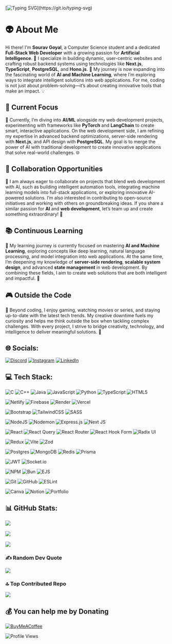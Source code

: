[![Typing SVG](https://readme-typing-svg.demolab.com?font=Fira+Code&size=18&pause=1000&center=true&vCenter=true&width=515&lines=Breathing+life+into+pixels+with+code.;Where+innovation+meets+implementation.;Coding+the+future%2C+one+line+at+a+time.;Architecting+solutions+for+tomorrow%2C+today.)](https://git.io/typing-svg)

# 👽 About Me  
Hi there! I'm **Sourav Goyal**, a Computer Science student and a dedicated **Full-Stack Web Developer** with a growing passion for **Artificial Intelligence**. 🚀 I specialize in building dynamic, user-centric websites and crafting robust backend systems using technologies like **Next.js**, **TypeScript**, **PostgreSQL**, and **Hono.js**. 🌟 My journey is now expanding into the fascinating world of **AI and Machine Learning**, where I’m exploring ways to integrate intelligent solutions into web applications. For me, coding is not just about problem-solving—it’s about creating innovative tools that make an impact. 💡  

## 🚀 Current Focus  
🎯 Currently, I’m diving into **AI/ML** alongside my web development projects, experimenting with frameworks like **PyTorch** and **LangChain** to create smart, interactive applications. On the web development side, I am refining my expertise in advanced backend optimizations, server-side rendering with **Next.js**, and API design with **PostgreSQL**. My goal is to merge the power of AI with traditional development to create innovative applications that solve real-world challenges. 🌐  

## 🤝 Collaboration Opportunities  
💬 I am always eager to collaborate on projects that blend web development with AI, such as building intelligent automation tools, integrating machine learning models into full-stack applications, or exploring innovative AI-powered solutions. I’m also interested in contributing to open-source initiatives and working with others on groundbreaking ideas. If you share a similar passion for **AI** and **web development**, let’s team up and create something extraordinary! 🚀  

## 📚 Continuous Learning  
📖 My learning journey is currently focused on mastering **AI and Machine Learning**, exploring concepts like deep learning, natural language processing, and model integration into web applications. At the same time, I’m deepening my knowledge of **server-side rendering**, **scalable system design**, and advanced **state management** in web development. By combining these fields, I aim to create web solutions that are both intelligent and impactful. 🌟  

## 🎮 Outside the Code  
🎲 Beyond coding, I enjoy gaming, watching movies or series, and staying up-to-date with the latest tech trends. My creative downtime fuels my curiosity and helps me think outside the box when tackling complex challenges. With every project, I strive to bridge creativity, technology, and intelligence to deliver meaningful solutions. 🌈  

## 🌐 Socials:
[![Discord](https://img.shields.io/badge/Discord-%237289DA.svg?logo=discord&logoColor=white)](https://discord.gg/sourav_g_88375) [![Instagram](https://img.shields.io/badge/Instagram-%23E4405F.svg?logo=Instagram&logoColor=white)](https://instagram.com/goyalsourav8893) [![LinkedIn](https://img.shields.io/badge/LinkedIn-%230077B5.svg?logo=linkedin&logoColor=white)](https://linkedin.com/in/www.linkedin.com/in/sourav-goyal-0555a51b4) 

## 💻 Tech Stack:
![C](https://img.shields.io/badge/c-%2300599C.svg?style=for-the-badge&logo=c&logoColor=white) 
![C++](https://img.shields.io/badge/c++-%2300599C.svg?style=for-the-badge&logo=c%2B%2B&logoColor=white) 
![Java](https://img.shields.io/badge/java-%23ED8B00.svg?style=for-the-badge&logo=openjdk&logoColor=white) 
![JavaScript](https://img.shields.io/badge/javascript-%23323330.svg?style=for-the-badge&logo=javascript&logoColor=%23F7DF1E) 
![Python](https://img.shields.io/badge/python-3670A0?style=for-the-badge&logo=python&logoColor=ffdd54) 
![TypeScript](https://img.shields.io/badge/typescript-%23007ACC.svg?style=for-the-badge&logo=typescript&logoColor=white) 
![HTML5](https://img.shields.io/badge/html5-%23E34F26.svg?style=for-the-badge&logo=html5&logoColor=white) 

![Netlify](https://img.shields.io/badge/netlify-%23000000.svg?style=for-the-badge&logo=netlify&logoColor=#00C7B7) 
![Firebase](https://img.shields.io/badge/firebase-%23039BE5.svg?style=for-the-badge&logo=firebase) 
![Render](https://img.shields.io/badge/Render-%46E3B7.svg?style=for-the-badge&logo=render&logoColor=white) 
![Vercel](https://img.shields.io/badge/vercel-%23000000.svg?style=for-the-badge&logo=vercel&logoColor=white) 

![Bootstrap](https://img.shields.io/badge/bootstrap-%238511FA.svg?style=for-the-badge&logo=bootstrap&logoColor=white) 
![TailwindCSS](https://img.shields.io/badge/tailwindcss-%2338B2AC.svg?style=for-the-badge&logo=tailwind-css&logoColor=white) 
![SASS](https://img.shields.io/badge/SASS-hotpink.svg?style=for-the-badge&logo=SASS&logoColor=white) 

![NodeJS](https://img.shields.io/badge/node.js-6DA55F?style=for-the-badge&logo=node.js&logoColor=white) 
![Nodemon](https://img.shields.io/badge/NODEMON-%23323330.svg?style=for-the-badge&logo=nodemon&logoColor=%BBDEAD) 
![Express.js](https://img.shields.io/badge/express.js-%23404d59.svg?style=for-the-badge&logo=express&logoColor=%2361DAFB) 
![Next JS](https://img.shields.io/badge/Next-black?style=for-the-badge&logo=next.js&logoColor=white) 

![React](https://img.shields.io/badge/react-%2320232a.svg?style=for-the-badge&logo=react&logoColor=%2361DAFB) 
![React Query](https://img.shields.io/badge/-React%20Query-FF4154?style=for-the-badge&logo=react%20query&logoColor=white) 
![React Router](https://img.shields.io/badge/React_Router-CA4245?style=for-the-badge&logo=react-router&logoColor=white) 
![React Hook Form](https://img.shields.io/badge/React%20Hook%20Form-%23EC5990.svg?style=for-the-badge&logo=reacthookform&logoColor=white) 
![Radix UI](https://img.shields.io/badge/radix%20ui-161618.svg?style=for-the-badge&logo=radix-ui&logoColor=white) 

![Redux](https://img.shields.io/badge/redux-%23593d88.svg?style=for-the-badge&logo=redux&logoColor=white) 
![Vite](https://img.shields.io/badge/vite-%23646CFF.svg?style=for-the-badge&logo=vite&logoColor=white) 
![Zod](https://img.shields.io/badge/zod-%233068b7.svg?style=for-the-badge&logo=zod&logoColor=white) 

![Postgres](https://img.shields.io/badge/postgres-%23316192.svg?style=for-the-badge&logo=postgresql&logoColor=white) 
![MongoDB](https://img.shields.io/badge/MongoDB-%234ea94b.svg?style=for-the-badge&logo=mongodb&logoColor=white) 
![Redis](https://img.shields.io/badge/redis-%23DD0031.svg?style=for-the-badge&logo=redis&logoColor=white) 
![Prisma](https://img.shields.io/badge/Prisma-3982CE?style=for-the-badge&logo=Prisma&logoColor=white) 

![JWT](https://img.shields.io/badge/JWT-black?style=for-the-badge&logo=JSON%20web%20tokens) 
![Socket.io](https://img.shields.io/badge/Socket.io-black?style=for-the-badge&logo=socket.io&badgeColor=010101) 

![NPM](https://img.shields.io/badge/NPM-%23CB3837.svg?style=for-the-badge&logo=npm&logoColor=white) 
![Bun](https://img.shields.io/badge/Bun-%23000000.svg?style=for-the-badge&logo=bun&logoColor=white) 
![EJS](https://img.shields.io/badge/ejs-%23B4CA65.svg?style=for-the-badge&logo=ejs&logoColor=black) 

![Git](https://img.shields.io/badge/git-%23F05033.svg?style=for-the-badge&logo=git&logoColor=white) 
![GitHub](https://img.shields.io/badge/github-%23121011.svg?style=for-the-badge&logo=github&logoColor=white) 
![ESLint](https://img.shields.io/badge/ESLint-4B3263?style=for-the-badge&logo=eslint&logoColor=white) 

![Canva](https://img.shields.io/badge/Canva-%2300C4CC.svg?style=for-the-badge&logo=Canva&logoColor=white) 
![Notion](https://img.shields.io/badge/Notion-%23000000.svg?style=for-the-badge&logo=notion&logoColor=white) 
![Portfolio](https://img.shields.io/badge/Portfolio-%23000000.svg?style=for-the-badge&logo=firefox&logoColor=#FF7139) 


## 📊 GitHub Stats:
![](https://github-readme-stats.vercel.app/api/top-langs/?username=Sourav-Goyal19&theme=dark&hide_border=false&include_all_commits=true&count_private=false&layout=compact)<br/><br/>
![](https://github-readme-stats.vercel.app/api?username=Sourav-Goyal19&theme=dark&hide_border=false&include_all_commits=true&count_private=false)<br/><br/>
![](https://github-readme-streak-stats.herokuapp.com/?user=Sourav-Goyal19&theme=dark&hide_border=false)

### ✍️ Random Dev Quote
![](https://quotes-github-readme.vercel.app/api?type=horizontal&theme=dark)

### 🔝 Top Contributed Repo
![](https://github-contributor-stats.vercel.app/api?username=Sourav-Goyal19&limit=5&theme=dark&combine_all_yearly_contributions=true)


  ## 💰 You can help me by Donating
  [![BuyMeACoffee](https://img.shields.io/badge/Buy%20Me%20a%20Coffee-ffdd00?style=for-the-badge&logo=buy-me-a-coffee&logoColor=black)](https://buymeacoffee.com/Sourav-Goyal19) 

![Profile Views](https://komarev.com/ghpvc/?username=Sourav-Goyal19&color=blue)
